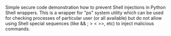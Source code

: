 Simple secure code demonstration how to prevent Shell injections in Python Shell wrappers. This is a wrapper for "ps" system utility which can be used for checking processes of particular user (or all available) but do not allow using Shell special sequences (like && ; > < >>, etc) to inject malicious commands.
